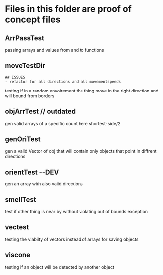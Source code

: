 # Files in this folder are proof of concept files
## ArrPassTest
passing arrays and values from and to functions
## moveTestDir  
    ## ISSUES  
    - refactor for all directions and all movementspeeds
testing if in a random envoirement the thing move in the right direction and will bound from borders
## objArrTest // outdated
gen valid arrays of a specific count here shortest-side/2
## genOriTest
gen a valid Vector of obj that will contain only objects that point in diffrent directions
## orientTest --DEV
gen an array with also valid directions
## smellTest
test if other thing is near by without violating out of bounds exception
## vectest
testing the viabilty of vectors instead of arrays for saving objects
## viscone
testing if an object will be detected by another object
